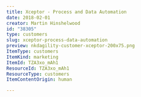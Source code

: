 ```yaml
---
title: Xceptor - Process and Data Automation
date: 2018-02-01
creator: Martin Hinshelwood
id: "38305"
type: customers
slug: xceptor-process-data-automation
preview: nkdagility-customer-xceptor-200x75.png
ItemType: customers
ItemKind: marketing
ItemId: TZA3xo_mAh1
ResourceId: TZA3xo_mAh1
ResourceType: customers
ItemContentOrigin: human

---
```


